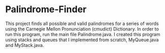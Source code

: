 # Palindrome-Finder
This project finds all possible and valid palindromes for a series of words using the Carnegie Mellon Pronunciation (cmudict) Dictionary. In order to run this program, run the main file Palindrome.java. I created this program using stacks and queues that I implemented from scratch, MyQueue.java and MyStack.java. 
